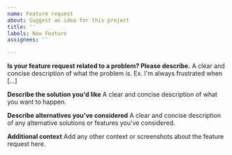 ```yaml
---
name: Feature request
about: Suggest an idea for this project
title: ''
labels: New Feature
assignees: ''

---
```


<!-- Try to fill this out as much as you can but don't worry if you can't -->

**Is your feature request related to a problem? Please describe.**
A clear and concise description of what the problem is. Ex. I'm always frustrated when [...]

**Describe the solution you'd like**
A clear and concise description of what you want to happen.

**Describe alternatives you've considered**
A clear and concise description of any alternative solutions or features you've considered.

**Additional context**
Add any other context or screenshots about the feature request here.

<!-- Thanks for taking the time to contribute to Cloverleaf :) -->
